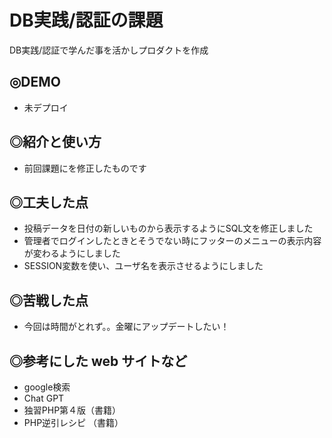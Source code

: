 # DB実践/認証の課題

DB実践/認証で学んだ事を活かしプロダクトを作成

## ◎DEMO

- 未デプロイ

## ◎紹介と使い方

- 前回課題にを修正したものです

## ◎工夫した点
- 投稿データを日付の新しいものから表示するようにSQL文を修正しました
- 管理者でログインしたときとそうでない時にフッターのメニューの表示内容が変わるようにしました
- SESSION変数を使い、ユーザ名を表示させるようにしました

## ◎苦戦した点

- 今回は時間がとれず。。金曜にアップデートしたい！

## ◎参考にした web サイトなど

- google検索
- Chat GPT
- 独習PHP第４版（書籍）
- PHP逆引レシピ （書籍）
